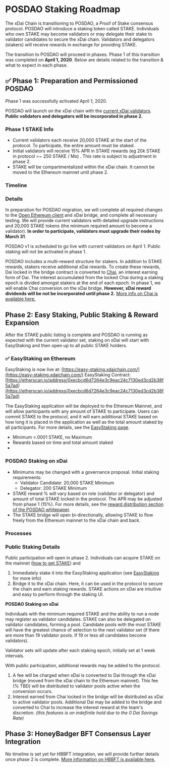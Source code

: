 # POSDAO Staking Roadmap

The xDai Chain is transitioning to POSDAO, a Proof of Stake consensus protocol. POSDAO will introduce a staking token called STAKE. Individuals who own STAKE may become validators or may delegate their stake to validator candidates to secure the xDai chain. Validators and delegators \(stakers\) will receive rewards in exchange for providing STAKE.

The transition to POSDAO will proceed in phases. Phase 1 of this transition was completed on **April 1, 2020**. Below are details related to the transition & what to expect in each phase.

## ​✅ Phase 1: Preparation and Permissioned POSDAO <a id="phase-1-preparation-and-permissioned-posdao"></a>

Phase 1 was successfully activated April 1, 2020.

POSDAO will launch on the xDai chain with the [current xDai validators](https://validators.poa.network/). **Public validators and delegators will be incorporated in phase 2.**

### Phase 1 STAKE Info <a id="phase-1-stake-info"></a>

* Current validators each receive 20,000 STAKE at the start of the protocol. To participate, the entire amount must be staked.
* Initial validators will receive 15% APR in STAKE rewards \(eg 20k STAKE in protocol =~ 250 STAKE / Mo\) . This rate is subject to adjustment in phase 2.
* STAKE will be compartmentalized within the xDai chain. It cannot be moved to the Ethereum mainnet until phase 2.

### Timeline <a id="timeline"></a>

### Details <a id="details"></a>

In preparation for POSDAO migration, we will complete all required changes to the [Open Ethereum client](https://github.com/poanetwork/open-ethereum) and xDai bridge, and complete all necessary testing. We will provide current validators with detailed upgrade instructions and 20,000 STAKE tokens \(the minimum required amount to become a validator\). **In order to participate, validators must upgrade their nodes by March 31**.

POSDAO v1 is scheduled to go live with current validators on April 1. Public staking will not be activated in phase 1.

POSDAO includes a multi-reward structure for stakers. In addition to STAKE rewards, stakers receive additional xDai rewards. To create these rewards, Dai locked in the bridge contract is converted to [Chai](https://chai.money/about.html), an interest earning form of Dai. The interest accumulated from the locked Chai during a staking epoch is divided amongst stakers at the end of each epoch. In phase 1, we will enable Chai conversion on the xDai bridge. **However, xDai reward dividends will be not be incorporated until phase 2.** [More info on Chai is available here.](https://www.xdaichain.com/for-stakers/stake-token/stake-reward-mechanics/xdai-rewards/chai-faqs)​

## Phase 2: Easy Staking, Public Staking & Reward Expansion <a id="phase-2-easy-staking-public-staking-and-reward-expansion"></a>

After the STAKE public listing is complete and POSDAO is running as expected with the current validator set, staking on xDai will start with EasyStaking and then open up to all public STAKE holders.

### ​✅ EasyStaking on Ethereum <a id="easystaking-on-ethereum"></a>

EasyStaking is now live at: [https://easy-staking.xdaichain.com/](https://easy-staking.xdaichain.com/) EasyStaking Contract: [https://etherscan.io/address/0xecbcd6d7264e3c9eac24c7130ed3cd2b38f5a7ad](https://etherscan.io/address/0xecbcd6d7264e3c9eac24c7130ed3cd2b38f5a7ad)​

The EasyStaking application will be deployed to the Ethereum Mainnet, and will allow participants with any amount of STAKE to participate. Users can commit STAKE to the protocol, and it will earn additional STAKE based on how long it is placed in the application as well as the total amount staked by all participants. For more details, see the [EasyStaking page](easystaking-on-ethereum.md).

* Minimum &lt;.0001 STAKE, no Maximum
* Rewards based on time and total amount staked
* 
### POSDAO Staking on xDai <a id="posdao-staking-on-xdai"></a>

* Minimums may be changed with a governance proposal. Initial staking requirements:
  * Validator Candidate: 20,000 STAKE Minimum
  * Delegator: 200 STAKE Minimum
* STAKE reward % will vary based on role \(validator or delegator\) and amount of total STAKE locked in the protocol. The APR may be adjusted from phase 1 \(15%\). For more details, see the [reward distribution section of the POSDAO whitepaper](https://forum.poa.network/t/posdao-white-paper/2208).
* The STAKE bridge will open bi-directionally, allowing STAKE to flow freely from the Ethereum mainnet to the xDai chain and back.

### Processes <a id="processes"></a>

### Public Staking Details <a id="public-staking-details"></a>

Public participation will open in phase 2. Individuals can acquire STAKE on the mainnet \([how to get STAKE](https://www.xdaichain.com/for-stakers/stake-token/get-stake)\) and

1. Immediately stake it into the EasyStaking application \(see [EasyStaking](easystaking-on-ethereum.md) for more info\)
2.  Bridge it to the xDai chain. Here, it can be used in the protocol to secure the chain and earn staking rewards. STAKE actions on xDai are intuitive and easy to perform through the staking UI.

**POSDAO Staking on xDai**

Individuals with the minimum required STAKE and the ability to run a node may register as validator candidates. STAKE can also be delegated on validator candidates, forming a pool. Candidate pools with the most STAKE will have the greatest chance of selection to the next validator set \(if there are more than 19 validator pools. If 19 or less all candidates become validators\).

Validator sets will update after each staking epoch, initially set at 1 week intervals.

With public participation, additional rewards may be added to the protocol.

1. A fee will be charged when xDai is converted to Dai through the xDai bridge \(moved from the xDai chain to the Ethereum mainnet\). This fee \(% TBD\) will be distributed to validator pools active when the conversion occurs.
2. Interest earned from Chai locked in the bridge will be distributed as xDai to active validator pools. Additional Dai may be added to the bridge and converted to Chai to increase the interest reward at the team's discretion. _\(this features is on indefinite hold due to the 0 Dai Savings Rate\)_

## Phase 3: HoneyBadger BFT Consensus Layer Integration <a id="phase-3-honeybadger-bft-consensus-layer-integration"></a>

No timeline is set yet for HBBFT integration, we will provide further details once phase 2 is complete. [More information on HBBFT is available here.](https://www.xdaichain.com/for-validators/consensus/honeybadger-bft-consensus)​

